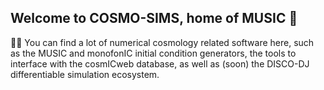 ## Welcome to COSMO-SIMS, home of MUSIC 👋

🙋‍♀️ You can find a lot of numerical cosmology related software here, such as the MUSIC and monofonIC initial condition generators, the tools to interface with the cosmICweb database, as well as (soon) the DISCO-DJ differentiable simulation ecosystem.


<!--

**Here are some ideas to get you started:**

🙋‍♀️ A short introduction - what is your organization all about?
🌈 Contribution guidelines - how can the community get involved?
👩‍💻 Useful resources - where can the community find your docs? Is there anything else the community should know?
🍿 Fun facts - what does your team eat for breakfast?
🧙 Remember, you can do mighty things with the power of [Markdown](https://docs.github.com/github/writing-on-github/getting-started-with-writing-and-formatting-on-github/basic-writing-and-formatting-syntax)
-->
